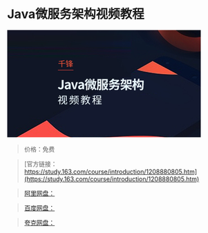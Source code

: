 # Java微服务架构视频教程

![img](../../../assets/study163/free/e0aa3fe793c54442971f2529b0bf8bfa.jpg)

> 价格：免费

> [官方链接：https://study.163.com/course/introduction/1208880805.htm](https://study.163.com/course/introduction/1208880805.htm)

> [阿里网盘：]()

> [百度网盘：]()

> [夸克网盘：]()
